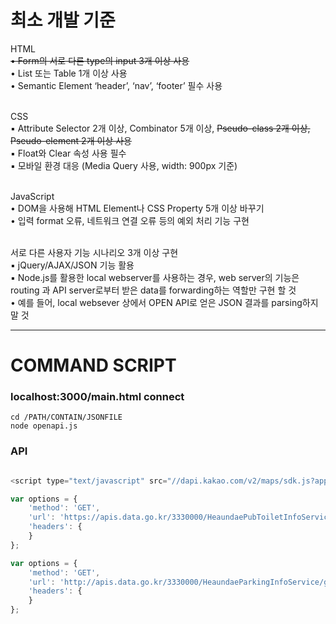 <h1> 최소 개발 기준 </h1>

HTML<br>
~~• Form의 서로 다른 type의 input 3개 이상 사용~~<br>
• List 또는 Table 1개 이상 사용<br>
• Semantic Element ‘header’, ‘nav’, ‘footer’ 필수 사용<br><br>

CSS<br>
▪ Attribute Selector 2개 이상, Combinator 5개 이상, ~~Pseudo-class 2개 이상, Pseudo-element 2개 이상 사용~~<br>
▪ Float와 Clear 속성 사용 필수<br>
▪ 모바일 환경 대응 (Media Query 사용, width: 900px 기준)<br><br>

JavaScript<br>
• DOM을 사용해 HTML Element나 CSS Property 5개 이상 바꾸기<br>
• 입력 format 오류, 네트워크 연결 오류 등의 예외 처리 기능 구현<br><br>

서로 다른 사용자 기능 시나리오 3개 이상 구현<br>
▪ jQuery/AJAX/JSON 기능 활용<br>
▪ Node.js를 활용한 local webserver를 사용하는 경우, web server의 기능은 routing 과
API server로부터 받은 data를 forwarding하는 역할만 구현 할 것<br>
• 예를 들어, local websever 상에서 OPEN API로 얻은 JSON 결과를 parsing하지 말 것<br>

---

<h1> COMMAND SCRIPT </h1>
<h3> localhost:3000/main.html connect </h3>

```
cd /PATH/CONTAIN/JSONFILE
node openapi.js
```

<h3> API </h3>

```javascript

<script type="text/javascript" src="//dapi.kakao.com/v2/maps/sdk.js?appkey=키입력&libraries=services,clusterer,drawing">

var options = {
    'method': 'GET',
    'url': 'https://apis.data.go.kr/3330000/HeaundaePubToiletInfoService/getPubToiletList?serviceKey=키입력&pageNo=1&numOfRows=500&resultType=json',
    'headers': {
    }
};

var options = {
    'method': 'GET',
    'url': 'http://apis.data.go.kr/3330000/HeaundaeParkingInfoService/getParkingLotList?serviceKey=키입력&pageNo=1&numOfRows=500&resultType=json',
    'headers': {
    }
};
```
